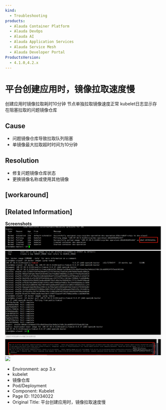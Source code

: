 ```yaml
---
kind:
  - Troubleshooting
products:
  - Alauda Container Platform
  - Alauda DevOps
  - Alauda AI
  - Alauda Application Services
  - Alauda Service Mesh
  - Alauda Developer Portal
ProductsVersion:
  - 4.1.0,4.2.x
---
```

<!-- A type of document that involves encountering a fault, diagnosing it, performing root cause analysis, and providing solutions. -->

# 平台创建应用时，镜像拉取速度慢

创建应用时镜像拉取耗时10分钟 节点单独拉取镜像速度正常 kubelet日志显示存在阻塞拉取的问题镜像仓库

## Cause
- 问题镜像仓库导致拉取队列阻塞
- 单镜像最大拉取超时时间为10分钟

## Resolution
- 修复问题镜像仓库状态
- 更换镜像名称或使用其他镜像

## [workaround]

## [Related Information]
**Screenshots**
![](assets/ping-tai-chuang-jian-ying-yong-shi-jing-xiang-la-qu-su-du-man/image2022-3-14_10-18-38.png)
![](assets/ping-tai-chuang-jian-ying-yong-shi-jing-xiang-la-qu-su-du-man/87dbe8bc72e138d4db4c14f045ab0e3.png)
![](assets/ping-tai-chuang-jian-ying-yong-shi-jing-xiang-la-qu-su-du-man/image2022-3-14_10-22-39.png)
![](assets/ping-tai-chuang-jian-ying-yong-shi-jing-xiang-la-qu-su-du-man/%E4%BC%81%E4%B8%9A%E5%BE%AE%E4%BF%A1%E6%88%AA%E5%9B%BE_1646833281829.png)
- Environment: acp 3.x
- kubelet
- 镜像仓库
- Pod/Deployment
- Component: Kubelet
- Page ID: 112034022
- Original Title: 平台创建应用时，镜像拉取速度慢
